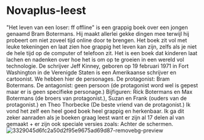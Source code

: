 # Novaplus-leest
"Het leven van een loser: ff offline" is een grappig boek over een jongen genaamd Bram Botermans. Hij maakt allerlei gekke dingen mee terwijl hij probeert om niet zoveel tijd online door te brengen. Het boek zit vol met leuke tekeningen en laat zien hoe grappig het leven kan zijn, zelfs als je niet de hele tijd op de computer of telefoon zit. Het is een boek dat kinderen laat lachen en nadenken over hoe het is om op te groeien in een wereld vol technologie. De schrijver Jeff Kinney, geboren op 19 februari 1971 in Fort Washington in de Verenigde Staten is een Amerikaanse schrijver en cartoonist.
We hebben hier de personages. De protagonist: Bram Botermans. De antagonist: geen persoon (de protagonist word wel is gepest maar er is geen specifieke personage.) Bijfiguren: Rick Botermans en Max Botermans (de broers van protagonist.), Suzan en Frank (ouders van de protagonist.) en Theo Thorbecke (De beste vriend van de protagonist.)
Ik vond het zelf een heel goed boek heel grappig en herkenbaar. Ik ga dit zeker aanraden als je boeken graag leest want er zijn al 17 delen al van gemaakt + er zijn ook speciale versies zoals: Achter de schermen.
![3329045d6fc2a50d2f95e9675ad69d87-removebg-preview](https://github.com/TwannX/Novaplus-leest/assets/150713598/5e30eb7c-2cef-4d3e-b90a-832b93255c94)
